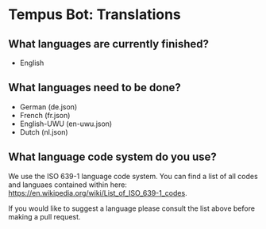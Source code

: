 # Tempus Bot: Translations
## What languages are currently finished?
- English

## What languages need to be done?
- German (de.json)
- French (fr.json)
- English-UWU (en-uwu.json)
- Dutch (nl.json)

## What language code system do you use?
We use the ISO 639-1 language code system.
You can find a list of all codes and languaes contained within here: https://en.wikipedia.org/wiki/List_of_ISO_639-1_codes.

If you would like to suggest a language please consult the list above before making a pull request.
